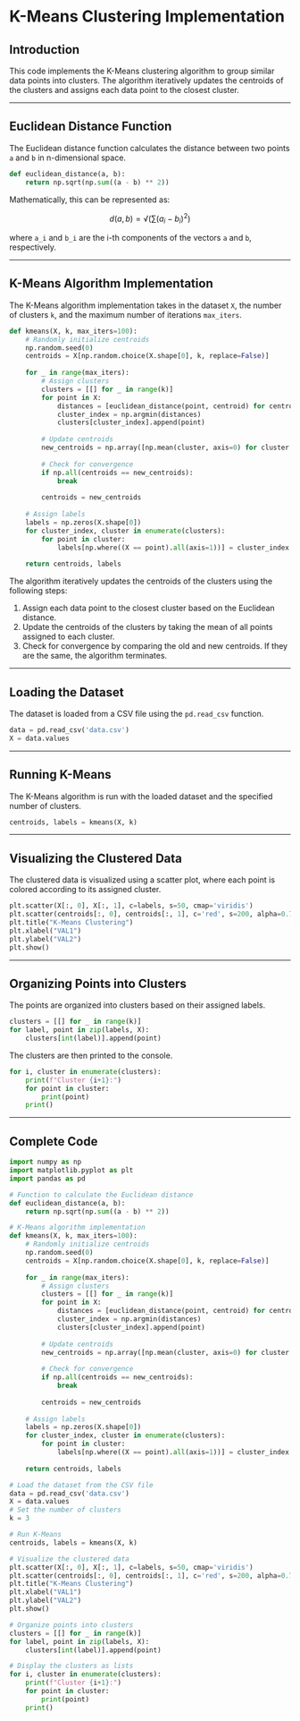 

K-Means Clustering Implementation
==

## Introduction

This code implements the K-Means clustering algorithm to group similar data points into clusters. The algorithm iteratively updates the centroids of the clusters and assigns each data point to the closest cluster.

---
## Euclidean Distance Function

The Euclidean distance function calculates the distance between two points `a` and `b` in n-dimensional space.

```python
def euclidean_distance(a, b):
    return np.sqrt(np.sum((a - b) ** 2))
```

Mathematically, this can be represented as:

```math
d(a, b) = √(∑(a_i - b_i)^2)
```

where `a_i` and `b_i` are the i-th components of the vectors `a` and `b`, respectively.

---
## K-Means Algorithm Implementation

The K-Means algorithm implementation takes in the dataset `X`, the number of clusters `k`, and the maximum number of iterations `max_iters`.

```python
def kmeans(X, k, max_iters=100):
    # Randomly initialize centroids
    np.random.seed(0)
    centroids = X[np.random.choice(X.shape[0], k, replace=False)]
    
    for _ in range(max_iters):
        # Assign clusters
        clusters = [[] for _ in range(k)]
        for point in X:
            distances = [euclidean_distance(point, centroid) for centroid in centroids]
            cluster_index = np.argmin(distances)
            clusters[cluster_index].append(point)
        
        # Update centroids
        new_centroids = np.array([np.mean(cluster, axis=0) for cluster in clusters])
        
        # Check for convergence
        if np.all(centroids == new_centroids):
            break
        
        centroids = new_centroids
    
    # Assign labels
    labels = np.zeros(X.shape[0])
    for cluster_index, cluster in enumerate(clusters):
        for point in cluster:
            labels[np.where((X == point).all(axis=1))] = cluster_index
    
    return centroids, labels
```

The algorithm iteratively updates the centroids of the clusters using the following steps:

1. Assign each data point to the closest cluster based on the Euclidean distance.
2. Update the centroids of the clusters by taking the mean of all points assigned to each cluster.
3. Check for convergence by comparing the old and new centroids. If they are the same, the algorithm terminates.

---
## Loading the Dataset

The dataset is loaded from a CSV file using the `pd.read_csv` function.

```python
data = pd.read_csv('data.csv')
X = data.values
```

---
## Running K-Means

The K-Means algorithm is run with the loaded dataset and the specified number of clusters.

```python
centroids, labels = kmeans(X, k)
```

---
## Visualizing the Clustered Data

The clustered data is visualized using a scatter plot, where each point is colored according to its assigned cluster.

```python
plt.scatter(X[:, 0], X[:, 1], c=labels, s=50, cmap='viridis')
plt.scatter(centroids[:, 0], centroids[:, 1], c='red', s=200, alpha=0.75, marker='X')
plt.title("K-Means Clustering")
plt.xlabel("VAL1")
plt.ylabel("VAL2")
plt.show()
```

---
## Organizing Points into Clusters

The points are organized into clusters based on their assigned labels.

```python
clusters = [[] for _ in range(k)]
for label, point in zip(labels, X):
    clusters[int(label)].append(point)
```

The clusters are then printed to the console.

```python
for i, cluster in enumerate(clusters):
    print(f"Cluster {i+1}:")
    for point in cluster:
        print(point)
    print()
```

---

Complete Code
--
```python
import numpy as np
import matplotlib.pyplot as plt
import pandas as pd

# Function to calculate the Euclidean distance
def euclidean_distance(a, b):
    return np.sqrt(np.sum((a - b) ** 2))

# K-Means algorithm implementation
def kmeans(X, k, max_iters=100):
    # Randomly initialize centroids
    np.random.seed(0)
    centroids = X[np.random.choice(X.shape[0], k, replace=False)]
    
    for _ in range(max_iters):
        # Assign clusters
        clusters = [[] for _ in range(k)]
        for point in X:
            distances = [euclidean_distance(point, centroid) for centroid in  centroids]
            cluster_index = np.argmin(distances)
            clusters[cluster_index].append(point)
        
        # Update centroids
        new_centroids = np.array([np.mean(cluster, axis=0) for cluster in clusters])
        
        # Check for convergence
        if np.all(centroids == new_centroids):
            break
        
        centroids = new_centroids
    
    # Assign labels
    labels = np.zeros(X.shape[0])
    for cluster_index, cluster in enumerate(clusters):
        for point in cluster:
            labels[np.where((X == point).all(axis=1))] = cluster_index
    
    return centroids, labels

# Load the dataset from the CSV file
data = pd.read_csv('data.csv')
X = data.values
# Set the number of clusters
k = 3

# Run K-Means
centroids, labels = kmeans(X, k)

# Visualize the clustered data
plt.scatter(X[:, 0], X[:, 1], c=labels, s=50, cmap='viridis')
plt.scatter(centroids[:, 0], centroids[:, 1], c='red', s=200, alpha=0.75, marker='X')
plt.title("K-Means Clustering")
plt.xlabel("VAL1")
plt.ylabel("VAL2")
plt.show()

# Organize points into clusters
clusters = [[] for _ in range(k)]
for label, point in zip(labels, X):
    clusters[int(label)].append(point)

# Display the clusters as lists
for i, cluster in enumerate(clusters):
    print(f"Cluster {i+1}:")
    for point in cluster:
        print(point)
    print()

```